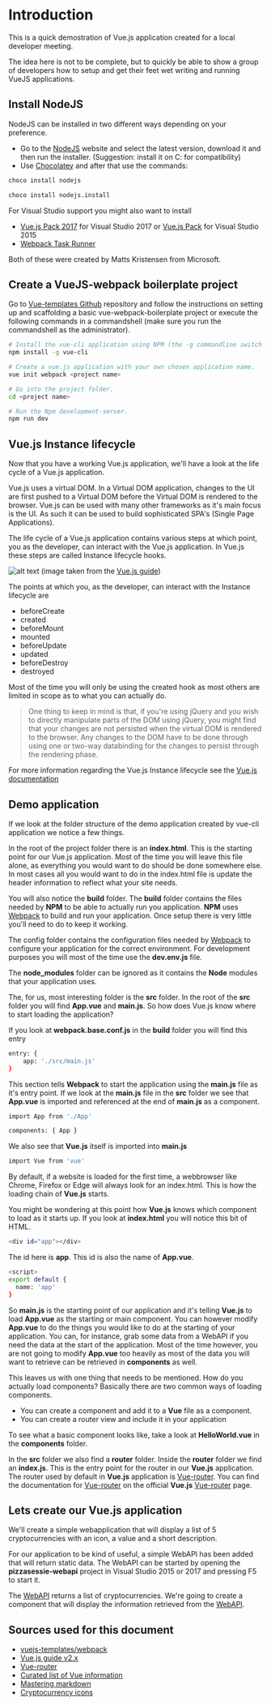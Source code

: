 # Introduction

This is a quick demostration of Vue.js application created for a local developer meeting.

The idea here is not to be complete, but to quickly be able to show a group of developers how to setup and get their feet wet writing and running VueJS applications.

## Install NodeJS

NodeJS can be installed in two different ways depending on your preference.

- Go to the [NodeJS](https://nodejs.org/en/) website and select the latest version, download it and then run the installer. (Suggestion: install it on C: for compatibility)
- Use [Chocolatey](https://chocolatey.org/install) and after that use the commands:

```bash
choco install nodejs

choco install nodejs.install
```

For Visual Studio support you might also want to install

- [Vue.js Pack 2017](https://marketplace.visualstudio.com/items?itemName=MadsKristensen.VuejsPack-18329) for Visual Studio 2017 or [Vue.js Pack](https://marketplace.visualstudio.com/items?itemName=MadsKristensen.VuejsPack) for Visual Studio 2015
- [Webpack Task Runner](https://marketplace.visualstudio.com/items?itemName=MadsKristensen.WebPackTaskRunner)

Both of these were created by Matts Kristensen from Microsoft.

## Create a VueJS-webpack boilerplate project

Go to [Vue-templates Github](https://github.com/vuejs-templates/webpack) repository and follow the instructions on setting up and scaffolding a basic vue-webpack-boilerplate project or execute the following commands in a commandshell (make sure you run the commandshell as the administrator).

```bash
# Install the vue-cli application using NPM (the -g commandline switch means install globally).
npm install -g vue-cli

# Create a vue.js application with your own chosen application name.
vue init webpack <project name>

# Go into the project folder.
cd <project name>

# Run the Npm development-server.
npm run dev
```

## Vue.js Instance lifecycle

Now that you have a working Vue.js application, we'll have a look at the life cycle of a Vue.js application.

Vue.js uses a virtual DOM. In a Virtual DOM application, changes to the UI are first pushed to a Virtual DOM before the Virtual DOM is rendered to the browser. Vue.js can be used with many other frameworks as it's main focus is the UI. As such it can be used to build sophisticated SPA's (Single Page Applications).

The life cycle of a Vue.js application contains various steps at which point, you as the developer, can interact with the Vue.js application. In Vue.js these steps are called Instance lifecycle hooks.

![alt text](https://vuejs.org/images/lifecycle.png "Vue.js Instance lifecycle")
(image taken from the [Vue.js guide](https://vuejs.org/v2/guide/instance.html))

The points at which you, as the developer, can interact with the Instance lifecycle are

- beforeCreate
- created
- beforeMount
- mounted
- beforeUpdate
- updated
- beforeDestroy
- destroyed

Most of the time you will only be using the created hook as most others are limited in scope as to what you can actually do.

> One thing to keep in mind is that, if you're using jQuery and you wish to directly manipulate parts of the DOM using jQuery, you might find that your changes are not persisted when the virtual DOM is rendered to the browser. Any changes to the DOM have to be done through using one or two-way databinding for the changes to persist through the rendering phase.

For more information regarding the Vue.js Instance lifecycle see the [Vue.js documentation](https://vuejs.org/v2/guide/instance.html)

## Demo application

If we look at the folder structure of the demo application created by vue-cli application we notice a few things.

In the root of the project folder there is an **index.html**. This is the starting point for our Vue.js application. Most of the time you will leave this file alone, as everything you would want to do should be done somewhere else. In most cases all you would want to do in the index.html file is update the header information to reflect what your site needs.

You will also notice the **build** folder. The **build** folder contains the files needed by **NPM** to be able to actually run you application. **NPM** uses [Webpack](https://webpack.js.org/) to build and run your application. Once setup there is very little you'll need to do to keep it working.

The config folder contains the configuration files needed by [Webpack](https://webpack.js.org/) to configure your application for the correct environment. For development purposes you will most of the time use the **dev.env.js** file.

The **node_modules** folder can be ignored as it contains the **Node** modules that your application uses.

The, for us, most interesting folder is the **src** folder. In the root of the **src** folder you will find **App.vue** and **main.js**. So how does Vue.js know where to start loading the application?

If you look at **webpack.base.conf.js** in the **build** folder you will find this entry

```bash
entry: {
    app: './src/main.js'
}
```

This section tells **Webpack** to start the application using the **main.js** file as it's entry point. If we look at the **main.js** file in the **src** folder we see that **App.vue** is imported and referenced at the end of **main.js** as a component.

```bash
import App from './App'

components: { App }
```

We also see that **Vue.js** itself is imported into **main.js**

```bash
import Vue from 'vue'
```

By default, if a website is loaded for the first time, a webbrowser like Chrome, Firefox or Edge will always look for an index.html. This is how the loading chain of **Vue.js** starts.

You might be wondering at this point how **Vue.js** knows which component to load as it starts up. If you look at **index.html** you will notice this bit of HTML.

```bash
<div id="app"></div>
```

The id here is **app**. This id is also the name of **App.vue**.

```bash
<script>
export default {
  name: 'app'
}
```

So **main.js** is the starting point of our application and it's telling **Vue.js** to load **App.vue** as the starting or main component. You can however modify **App.vue** to do the things you would like to do at the starting of your application. You can, for instance, grab some data from a WebAPI if you need the data at the start of the application. Most of the time however, you are not going to modify **App.vue** too heavily as most of the data you will want to retrieve can be retrieved in **components** as well.

This leaves us with one thing that needs to be mentioned. How do you actually load components? Basically there are two common ways of loading components.

- You can create a component and add it to a **Vue** file as a component.
- You can create a router view and include it in your application

To see what a basic component looks like, take a look at **HelloWorld.vue** in the **components** folder.

In the **src** folder we also find a **router** folder. Inside the **router** folder we find an **index.js**. This is the entry point for the router in our **Vue.js** application. The router used by default in **Vue.js** application is [Vue-router](https://github.com/vuejs/vue-router). You can find the documentation for [Vue-router](https://github.com/vuejs/vue-router) on the official **Vue.js** [Vue-router](https://router.vuejs.org/en/) page.

## Lets create our Vue.js application

We'll create a simple webapplication that will display a list of 5 cryptocurrencies with an icon, a value and a short description.

For our application to be kind of useful, a simple WebAPI has been added that will return static data. The WebAPI can be started by opening the **pizzasessie-webapi** project in Visual Studio 2015 or 2017 and pressing F5 to start it.

The [WebAPI](https://github.com/mhartsuiker/pizzasessie-webapi) returns a list of cryptocurrencies. We're going to create a component that will display the information retrieved from the [WebAPI](https://github.com/mhartsuiker/pizzasessie-webapi).

## Sources used for this document

- [vuejs-templates/webpack](https://github.com/vuejs-templates/webpack)
- [Vue.js guide v2.x](https://vuejs.org/v2/guide/)
- [Vue-router](https://router.vuejs.org/en/)
- [Curated list of Vue information](https://github.com/vuejs/awesome-vue)
- [Mastering markdown](https://guides.github.com/features/mastering-markdown/)
- [Cryptocurrency icons](https://github.com/cjdowner/cryptocurrency-icons)